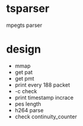 # tsparser
mpegts parser

# design
- mmap
- get pat
- get pmt
- print every 188 packet
- -c check
- print timestamp incrace
- pes length
- h264 parse
- check continuity_counter

